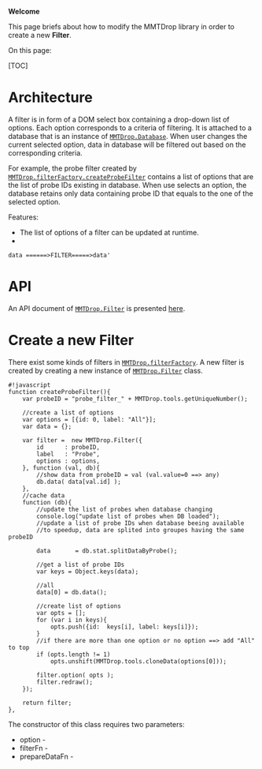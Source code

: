 **Welcome**

This page briefs about how to modify the MMTDrop library in order to create a new **Filter**.

On this page:

[TOC]

# Architecture

A filter is in form of a DOM select box containing a drop-down list of options.
Each option corresponds to a criteria of filtering.
It is attached to a database that is an instance of [`MMTDrop.Database`](api/Database). 
When user changes the current selected option, data in database will be filtered out based on the corresponding criteria.

For example, the probe filter created by [`MMTDrop.filterFactory.createProbeFilter`](api/filterFactory#createProbeFilter) contains a list of options that are the list of probe IDs existing in database.
When use selects an option, the database retains only data containing probe ID that equals to the one of the selected option.

Features:

* The list of options of a filter can be updated at runtime.
* 



```
data ======>FILTER=====>data'
```

# API

An API document of [`MMTDrop.Filter`](api/Filter) is presented [here](api/Filter).


# Create a new Filter

There exist some kinds of filters in [`MMTDrop.filterFactory`](api/filterFactory).
A new filter is created by creating a new instance of [`MMTDrop.Filter`](api/Filter) class.

```
#!javascript
function createProbeFilter(){
    var probeID = "probe_filter_" + MMTDrop.tools.getUniqueNumber();

    //create a list of options 
    var options = [{id: 0, label: "All"}];
    var data = {};

    var filter =  new MMTDrop.Filter({
        id      : probeID,
        label   : "Probe",
        options : options,
    }, function (val, db){
        //show data from probeID = val (val.value=0 ==> any)
        db.data( data[val.id] );
    }, 
    //cache data
    function (db){
        //update the list of probes when database changing
        console.log("update list of probes when DB loaded");
        //update a list of probe IDs when database beeing available
        //to speedup, data are splited into groupes having the same probeID

        data       = db.stat.splitDataByProbe();

        //get a list of probe IDs
        var keys = Object.keys(data);

        //all
        data[0] = db.data();

        //create list of options
        var opts = [];
        for (var i in keys){
            opts.push({id:  keys[i], label: keys[i]});
        }
        //if there are more than one option or no option ==> add "All" to top
        if (opts.length != 1)
            opts.unshift(MMTDrop.tools.cloneData(options[0]));

        filter.option( opts );
        filter.redraw();
    });

    return filter;
},
```

The constructor of this class requires two parameters:

* option - 
* filterFn -
* prepareDataFn - 